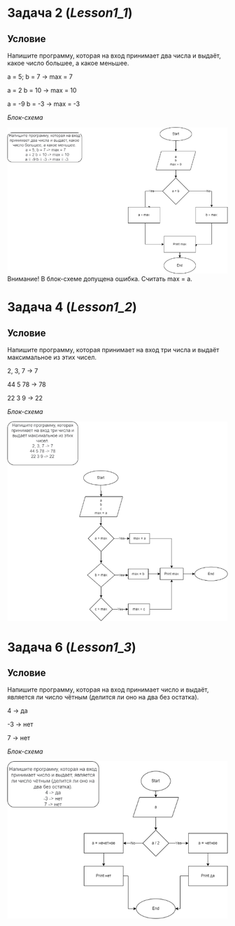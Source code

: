 # Задача 2  (*Lesson1_1*)
## Условие ##
Напишите программу, которая на вход принимает два числа и выдаёт, какое число большее, а какое меньшее.

a = 5; b = 7 -> max = 7

a = 2 b = 10 -> max = 10

a = -9 b = -3 -> max = -3

*Блок-схема*

![diagram](Задача2.png)
Внимание! В блок-схеме допущена ошибка. Считать max = a.

# Задача 4  (*Lesson1_2*)
## Условие ##

Напишите программу, которая принимает на вход три числа и выдаёт максимальное из этих чисел.

2, 3, 7 -> 7

44 5 78 -> 78

22 3 9 -> 22

*Блок-схема*

![diagram](Задача3-Page-2.drawio.png)


# Задача 6  (*Lesson1_3*)
## Условие ##

Напишите программу, которая на вход принимает число и выдаёт, является ли число чётным (делится ли оно на два без остатка).

4 -> да

-3 -> нет

7 -> нет

*Блок-схема*

![diagram](Задача6.png)